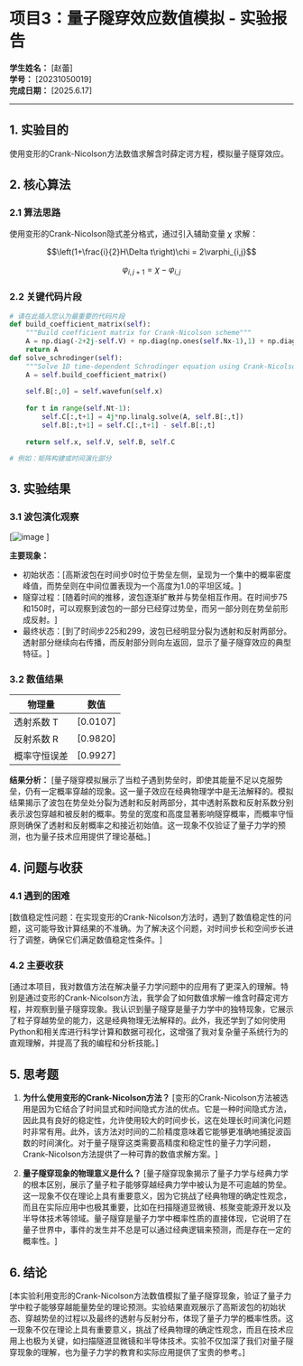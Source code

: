 # 项目3：量子隧穿效应数值模拟 - 实验报告

**学生姓名：** [赵蕾]  
**学号：** [20231050019]  
**完成日期：** [2025.6.17]  

---

## 1. 实验目的

使用变形的Crank-Nicolson方法数值求解含时薛定谔方程，模拟量子隧穿效应。

## 2. 核心算法

### 2.1 算法思路

使用变形的Crank-Nicolson隐式差分格式，通过引入辅助变量 $\chi$ 求解：

$$\left(1+\frac{i}{2}H\Delta t\right)\chi = 2\varphi_{i,j}$$

$$\varphi_{i,j+1} = \chi - \varphi_{i,j}$$

### 2.2 关键代码片段

```python
# 请在此插入您认为最重要的代码片段
def build_coefficient_matrix(self):
    """Build coefficient matrix for Crank-Nicolson scheme"""
    A = np.diag(-2+2j-self.V) + np.diag(np.ones(self.Nx-1),1) + np.diag(np.ones(self.Nx-1),-1)
    return A
def solve_schrodinger(self):
    """Solve 1D time-dependent Schrodinger equation using Crank-Nicolson method"""
    A = self.build_coefficient_matrix()
    
    self.B[:,0] = self.wavefun(self.x)
    
    for t in range(self.Nt-1):
        self.C[:,t+1] = 4j*np.linalg.solve(A, self.B[:,t])
        self.B[:,t+1] = self.C[:,t+1] - self.B[:,t]
    
    return self.x, self.V, self.B, self.C

# 例如：矩阵构建或时间演化部分
```

## 3. 实验结果

### 3.1 波包演化观察

[![image](https://github.com/user-attachments/assets/21cdca6d-df2e-4d2f-a136-c7d5af388f2e)
]

**主要现象：**
- 初始状态：[高斯波包在时间步0时位于势垒左侧，呈现为一个集中的概率密度峰值，而势垒则在中间位置表现为一个高度为1.0的平坦区域。​​]
- 隧穿过程：[随着时间的推移，波包逐渐扩散并与势垒相互作用。在时间步75和150时，可以观察到波包的一部分已经穿过势垒，而另一部分则在势垒前形成反射。​​]
- 最终状态：[到了时间步225和299，波包已经明显分裂为透射和反射两部分。透射部分继续向右传播，而反射部分则向左返回，显示了量子隧穿效应的典型特征。​​]

### 3.2 数值结果

| 物理量 | 数值 |
|--------|------|
| 透射系数 T | [0.0107] |
| 反射系数 R | [0.9820] |
| 概率守恒误差 | [0.9927] |

**结果分析：**
[量子隧穿模拟展示了当粒子遇到势垒时，即使其能量不足以克服势垒，仍有一定概率穿越的现象。这一量子效应在经典物理学中是无法解释的。模拟结果揭示了波包在势垒处分裂为透射和反射两部分，其中透射系数和反射系数分别表示波包穿越和被反射的概率。势垒的宽度和高度显著影响隧穿概率，而概率守恒原则确保了透射和反射概率之和接近初始值。这一现象不仅验证了量子力学的预测，也为量子技术应用提供了理论基础。]

## 4. 问题与收获

### 4.1 遇到的困难

[数值稳定性问题​：在实现变形的Crank-Nicolson方法时，遇到了数值稳定性的问题，这可能导致计算结果的不准确。为了解决这个问题，对时间步长和空间步长进行了调整，确保它们满足数值稳定性条件。​]

### 4.2 主要收获

[通过本项目，我对数值方法在解决量子力学问题中的应用有了更深入的理解。特别是通过变形的Crank-Nicolson方法，我学会了如何数值求解一维含时薛定谔方程，并观察到量子隧穿现象。我认识到量子隧穿是量子力学中的独特现象，它展示了粒子穿越势垒的能力，这是经典物理无法解释的。此外，我还学到了如何使用Python和相关库进行科学计算和数据可视化，这增强了我对复杂量子系统行为的直观理解，并提高了我的编程和分析技能。]

## 5. 思考题

1. **为什么使用变形的Crank-Nicolson方法？**
   [变形的Crank-Nicolson方法被选用是因为它结合了时间显式和时间隐式方法的优点。它是一种时间隐式方法，因此具有良好的稳定性，允许使用较大的时间步长，这在处理长时间演化问题时非常有用。此外，该方法对时间的二阶精度意味着它能够更准确地捕捉波函数的时间演化。对于量子隧穿这类需要高精度和稳定性的量子力学问题，Crank-Nicolson方法提供了一种可靠的数值求解方案。​]

2. **量子隧穿现象的物理意义是什么？**
   [量子隧穿现象揭示了量子力学与经典力学的根本区别，展示了量子粒子能够穿越经典力学中被认为是不可逾越的势垒。这一现象不仅在理论上具有重要意义，因为它挑战了经典物理的确定性观念，而且在实际应用中也极其重要，比如在扫描隧道显微镜、核聚变能源开发以及半导体技术等领域。量子隧穿是量子力学中概率性质的直接体现，它说明了在量子世界中，事件的发生并不总是可以通过经典逻辑来预测，而是存在一定的概率性。​]

## 6. 结论

[本实验利用变形的Crank-Nicolson方法数值模拟了量子隧穿现象，验证了量子力学中粒子能够穿越能量势垒的理论预测。实验结果直观展示了高斯波包的初始状态、穿越势垒的过程以及最终的透射与反射分布，体现了量子力学的概率性质。这一现象不仅在理论上具有重要意义，挑战了经典物理的确定性观念，而且在技术应用上也极为关键，如扫描隧道显微镜和半导体技术。实验不仅加深了我们对量子隧穿现象的理解，也为量子力学的教育和实际应用提供了宝贵的参考。]

